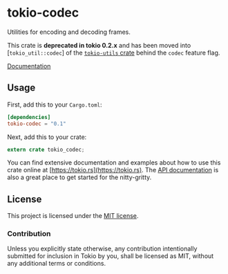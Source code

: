 # tokio-codec

Utilities for encoding and decoding frames.

This crate is **deprecated in tokio 0.2.x** and has been moved into
[`tokio_util::codec`] of the [`tokio-utils` crate] behind the `codec` feature flag.

[`tokio::codec`]: https://docs.rs/tokio-util/latest/tokio_util/codec/index.html
[`tokio-utils` crate]: https://docs.rs/tokio-util/latest/tokio_util

[Documentation](https://docs.rs/tokio-codec)

## Usage

First, add this to your `Cargo.toml`:

```toml
[dependencies]
tokio-codec = "0.1"
```

Next, add this to your crate:

```rust
extern crate tokio_codec;
```

You can find extensive documentation and examples about how to use this crate
online at [https://tokio.rs](https://tokio.rs). The [API
documentation](https://docs.rs/tokio-codec) is also a great place to get started
for the nitty-gritty.

## License

This project is licensed under the [MIT license](LICENSE).

### Contribution

Unless you explicitly state otherwise, any contribution intentionally submitted
for inclusion in Tokio by you, shall be licensed as MIT, without any additional
terms or conditions.
